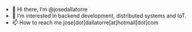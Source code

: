 - 👋 Hi there, I’m @josedallatorre
- 👀 I’m interested in backend development, distributed systems and IoT.
- 📫 How to reach me jose[dot]dallatorre[at]hotmail[dot]com
<!--- - 🌱 I’m currently learning 
- 💞️ I’m looking to collaborate on---> 
